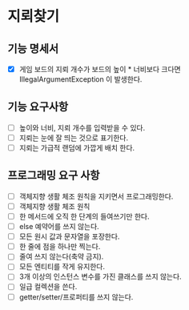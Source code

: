 # 지뢰찾기

## 기능 명세서
- [x] 게임 보드의 지뢰 개수가 보드의 높이 * 너비보다 크다면 IllegalArgumentException 이 발생한다.

## 기능 요구사항
- [ ] 높이와 너비, 지뢰 개수를 입력받을 수 있다.
- [ ] 지뢰는 눈에 잘 띄는 것으로 표기한다.
- [ ] 지뢰는 가급적 랜덤에 가깝게 배치 한다.

## 프로그래밍 요구 사항
- [ ] 객체지향 생활 체조 원칙을 지키면서 프로그래밍한다.
- [ ] 객체지향 생활 체조 원칙
- [ ] 한 메서드에 오직 한 단계의 들여쓰기만 한다.
- [ ] else 예약어를 쓰지 않는다.
- [ ] 모든 원시 값과 문자열을 포장한다.
- [ ] 한 줄에 점을 하나만 찍는다.
- [ ] 줄여 쓰지 않는다(축약 금지).
- [ ] 모든 엔티티를 작게 유지한다.
- [ ] 3개 이상의 인스턴스 변수를 가진 클래스를 쓰지 않는다.
- [ ] 일급 컬렉션을 쓴다.
- [ ] getter/setter/프로퍼티를 쓰지 않는다.
